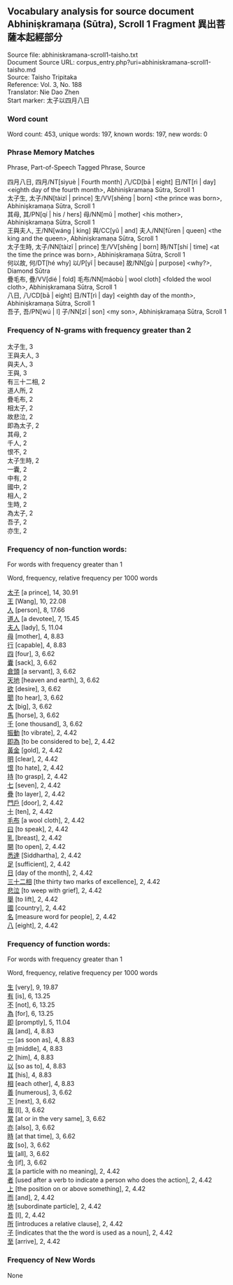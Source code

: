 ## Vocabulary analysis for source document Abhiniṣkramaṇa (Sūtra), Scroll 1 Fragment 異出菩薩本起經部分
Source file: abhiniskramana-scroll1-taisho.txt<br/>
Document Source URL: corpus_entry.php?uri=abhiniskramana-scroll1-taisho.md<br/>
Source: Taisho Tripitaka<br/>
Reference: Vol. 3, No. 188<br/>
Translator: Nie Dao Zhen<br/>
Start marker: 太子以四月八日<br/>
### Word count
Word count: 453, unique words: 197, known words: 197, new words: 0

### Phrase Memory Matches
Phrase, Part-of-Speech Tagged Phrase, Source

四月八日, 四月/NT[sìyuè | Fourth month] 八/CD[bā | eight] 日/NT[rì | day] &lt;eighth day of the fourth month&gt;, Abhiniṣkramaṇa Sūtra, Scroll 1<br/>
太子生, 太子/NN[tàizǐ | prince] 生/VV[shēng | born] &lt;the prince was born&gt;, Abhiniṣkramaṇa Sūtra, Scroll 1<br/>
其母, 其/PN[qí | his / hers] 母/NN[mǔ | mother] &lt;his mother&gt;, Abhiniṣkramaṇa Sūtra, Scroll 1<br/>
王與夫人, 王/NN[wáng | king] 與/CC[yǔ | and] 夫人/NN[fūren | queen] &lt;the king and the queen&gt;, Abhiniṣkramaṇa Sūtra, Scroll 1<br/>
太子生時, 太子/NN[tàizǐ | prince] 生/VV[shēng | born] 時/NT[shí | time] &lt;at the time the prince was born&gt;, Abhiniṣkramaṇa Sūtra, Scroll 1<br/>
何以故, 何/DT[hé why] 以/P[yǐ | because] 故/NN[gù | purpose] &lt;why?&gt;, Diamond Sūtra<br/>
疊毛布, 疊/VV[dié | fold] 毛布/NN[máobù | wool cloth] &lt;folded the wool cloth&gt;, Abhiniṣkramaṇa Sūtra, Scroll 1<br/>
八日, 八/CD[bā | eight] 日/NT[rì | day] &lt;eighth day of the month&gt;, Abhiniṣkramaṇa Sūtra, Scroll 1<br/>
吾子, 吾/PN[wú | I] 子/NN[zǐ | son] &lt;my son&gt;, Abhiniṣkramaṇa Sūtra, Scroll 1<br/>
### Frequency of N-grams with frequency greater than 2
太子生, 3<br/>
王與夫人, 3<br/>
與夫人, 3<br/>
王與, 3<br/>
有三十二相, 2<br/>
道人所, 2<br/>
疊毛布, 2<br/>
相太子, 2<br/>
故悲泣, 2<br/>
即為太子, 2<br/>
其母, 2<br/>
千人, 2<br/>
恨不, 2<br/>
太子生時, 2<br/>
一囊, 2<br/>
中有, 2<br/>
國中, 2<br/>
相人, 2<br/>
生時, 2<br/>
為太子, 2<br/>
吾子, 2<br/>
亦生, 2<br/>
### Frequency of non-function words:
For words with frequency greater than 1

Word, frequency, relative frequency per 1000 words

[太子](word_detail.php?id=18249 "a prince 太子") [a prince], 14, 30.91<br/>
[王](word_detail.php?id=3235 "Wang 王") [Wang], 10, 22.08<br/>
[人](word_detail.php?id=399 "person / people 人") [person], 8, 17.66<br/>
[道人](word_detail.php?id=32943 "a devotee / a practioner / a follower 道人") [a devotee], 7, 15.45<br/>
[夫人](word_detail.php?id=10227 "lady / madam / Mrs. 夫人") [lady], 5, 11.04<br/>
[母](word_detail.php?id=4262 "mother 母") [mother], 4, 8.83<br/>
[行](word_detail.php?id=1259 "capable / competent 行") [capable], 4, 8.83<br/>
[四](word_detail.php?id=304 "four 四") [four], 3, 6.62<br/>
[囊](word_detail.php?id=5484 "sack / purse / pocket 囊") [sack], 3, 6.62<br/>
[倉頭](word_detail.php?id=32956 "a servant 倉頭") [a servant], 3, 6.62<br/>
[天地](word_detail.php?id=6400 "heaven and earth / the world 天地") [heaven and earth], 3, 6.62<br/>
[欲](word_detail.php?id=3889 "desire 欲") [desire], 3, 6.62<br/>
[聞](word_detail.php?id=3925 "to hear 聞") [to hear], 3, 6.62<br/>
[大](word_detail.php?id=1114 "big / great / huge / large / major 大") [big], 3, 6.62<br/>
[馬](word_detail.php?id=2618 "horse 馬") [horse], 3, 6.62<br/>
[千](word_detail.php?id=314 "one thousand 千") [one thousand], 3, 6.62<br/>
[振動](word_detail.php?id=13761 "to vibrate 振動") [to vibrate], 2, 4.42<br/>
[即為](word_detail.php?id=26268 "to be considered to be / to be defined to be / to be called 即為") [to be considered to be], 2, 4.42<br/>
[黃金](word_detail.php?id=14998 "gold 黃金") [gold], 2, 4.42<br/>
[明](word_detail.php?id=3062 "clear / bright 明") [clear], 2, 4.42<br/>
[恨](word_detail.php?id=7148 "to hate 恨") [to hate], 2, 4.42<br/>
[持](word_detail.php?id=1799 "to grasp / to hold / to support / to manage / to maintain 持") [to grasp], 2, 4.42<br/>
[七](word_detail.php?id=307 "seven 七") [seven], 2, 4.42<br/>
[疊](word_detail.php?id=7872 "to layer / to fold / to repeat 疊") [to layer], 2, 4.42<br/>
[門戶](word_detail.php?id=4596 "door / strategic gateway / portal 門戶") [door], 2, 4.42<br/>
[十](word_detail.php?id=310 "ten 十") [ten], 2, 4.42<br/>
[毛布](word_detail.php?id=32958 "a wool cloth 毛布") [a wool cloth], 2, 4.42<br/>
[曰](word_detail.php?id=5110 "to speak / to say 曰") [to speak], 2, 4.42<br/>
[乳](word_detail.php?id=15921 "breast 乳") [breast], 2, 4.42<br/>
[開](word_detail.php?id=3715 "to open / to switch on 開") [to open], 2, 4.42<br/>
[悉達](word_detail.php?id=32957 "Siddhartha 悉達") [Siddhartha], 2, 4.42<br/>
[足](word_detail.php?id=3631 "sufficient 足") [sufficient], 2, 4.42<br/>
[日](word_detail.php?id=738 "day of the month / day 日") [day of the month], 2, 4.42<br/>
[三十二相](word_detail.php?id=30121 "the thirty two marks of excellence 三十二相") [the thirty two marks of excellence], 2, 4.42<br/>
[悲泣](word_detail.php?id=7134 "to weep with grief 悲泣") [to weep with grief], 2, 4.42<br/>
[舉](word_detail.php?id=808 "to lift / to hold up / to raise 舉") [to lift], 2, 4.42<br/>
[國](word_detail.php?id=1075 "country 國") [country], 2, 4.42<br/>
[名](word_detail.php?id=573 "measure word for people 名") [measure word for people], 2, 4.42<br/>
[八](word_detail.php?id=308 "eight 八") [eight], 2, 4.42<br/>
### Frequency of function words:
For words with frequency greater than 1

Word, frequency, relative frequency per 1000 words

[生](word_detail.php?id=30576 "very / extremely 生") [very], 9, 19.87<br/>
[有](word_detail.php?id=398 "is / are 有") [is], 6, 13.25<br/>
[不](word_detail.php?id=502 "not / no 不") [not], 6, 13.25<br/>
[為](word_detail.php?id=372 "for / to 為") [for], 6, 13.25<br/>
[即](word_detail.php?id=1964 " promptly / right away 即") [promptly], 5, 11.04<br/>
[與](word_detail.php?id=509 "and 與") [and], 4, 8.83<br/>
[一](word_detail.php?id=11131 "as soon as / throughout 一") [as soon as], 4, 8.83<br/>
[中](word_detail.php?id=32951 "middle / during 中") [middle], 4, 8.83<br/>
[之](word_detail.php?id=730 "him / her / it 之") [him], 4, 8.83<br/>
[以](word_detail.php?id=650 "so as to 以") [so as to], 4, 8.83<br/>
[其](word_detail.php?id=1574 "his / her / its / theirs / that 其") [his], 4, 8.83<br/>
[相](word_detail.php?id=2909 "each other / one another / mutually 相") [each other], 4, 8.83<br/>
[善](word_detail.php?id=30110 "numerous / frequent / easy 善") [numerous], 3, 6.62<br/>
[下](word_detail.php?id=580 "next 下") [next], 3, 6.62<br/>
[我](word_detail.php?id=321 "I / me 我") [I], 3, 6.62<br/>
[當](word_detail.php?id=1167 "at or in the very same 當") [at or in the very same], 3, 6.62<br/>
[亦](word_detail.php?id=5060 "also 亦") [also], 3, 6.62<br/>
[時](word_detail.php?id=31047 "at that time 時") [at that time], 3, 6.62<br/>
[故](word_detail.php?id=14849 "so 故") [so], 3, 6.62<br/>
[皆](word_detail.php?id=5046 "all / each and every / in all cases 皆") [all], 3, 6.62<br/>
[令](word_detail.php?id=31974 "if 令") [if], 3, 6.62<br/>
[言](word_detail.php?id=30881 "a particle with no meaning 言") [a particle with no meaning], 2, 4.42<br/>
[者](word_detail.php?id=671 "used after a verb to indicate a person who does the action 者") [used after a verb to indicate a person who does the action], 2, 4.42<br/>
[上](word_detail.php?id=585 "the position on or above something 上") [the position on or above something], 2, 4.42<br/>
[而](word_detail.php?id=1336 "and / as well as / but (not) / yet (not) 而") [and], 2, 4.42<br/>
[地](word_detail.php?id=1330 "subordinate particle 地") [subordinate particle], 2, 4.42<br/>
[吾](word_detail.php?id=17099 "I / my 吾") [I], 2, 4.42<br/>
[所](word_detail.php?id=1198 "introduces a relative clause 所") [introduces a relative clause], 2, 4.42<br/>
[子](word_detail.php?id=9327 "indicates that the the word is used as a noun 子") [indicates that the the word is used as a noun], 2, 4.42<br/>
[至](word_detail.php?id=844 "arrive / to / until 至") [arrive], 2, 4.42<br/>

### Frequency of New Words
None<br/>
